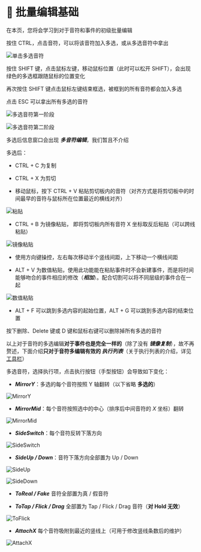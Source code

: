 # 🌟 批量编辑基础

在本页，您将会学习到对于音符和事件的初级批量编辑

按住 CTRL，点击音符，可以将该音符加入多选，或从多选音符中拿出

![单击多选音符](/assets/imgs/contents/单击多选音符.avif)

按住 SHIFT 键，点击鼠标左键，移动鼠标位置（此时可以松开 SHIFT），会出现绿色的多选框跟随鼠标的位置变化

再次按住 SHIFT 键点击鼠标左键结束框选，被框到的所有音符都会加入多选

点击 ESC 可以拿出所有多选的音符

![多选音符第一阶段](/assets/imgs/contents/多选音符第一阶段.avif)

![多选音符第二阶段](/assets/imgs/contents/多选音符第二阶段.avif)

多选后信息窗口会出现 ***多音符编辑***，我们暂且不介绍

多选后：

- CTRL + C 为复制

- CTRL + X 为剪切

- 移动鼠标，按下 CTRL + V 粘贴剪切板内的音符（对齐方式是将剪切板中的时间最早的音符与鼠标所在位置最近的横线对齐）

![粘贴](/assets/imgs/contents/粘贴.avif)

- CTRL + B 为镜像粘贴， 即将剪切板内所有音符 X 坐标取反后粘贴（可以跨线粘贴）

![镜像粘贴](/assets/imgs/contents/镜像粘贴.avif)

- 使用方向键操控，左右每次移动半个竖线间距，上下移动一个横线间距

- ALT + V 为数值粘贴，使用此功能能在粘贴事件时不会新建事件，而是将时间能够吻合的事件相应的修改（***相加***）。配合切割可以将不同层级的事件合在一起

![数值粘贴](/assets/imgs/contents/数值粘贴.avif)

- ALT + F 可以跳到多选内容的起始位置，ALT + G 可以跳到多选内容的结束位置

按下删除、Delete 键或 D 键和鼠标右键可以删除掉所有多选的音符

以上对于音符的多选编辑**对于事件也是完全一样的**（除了没有 ***镜像复制***），故不再赘述，下面介绍**只对于音符多编辑有效的 *执行列表***（关于执行列表的介绍，详见 [工具栏](../UI/tools-bar.md)）

多选音符，选择执行项，点击执行按钮（手型按钮）会导致如下变化：

- ***MirrorY***：多选的每个音符按照 Y 轴翻转（以下省略 **多选的**）

![MirrorY](/assets/imgs/contents/MirrorY.avif)

- ***MirrorMid***：每个音符按照选中的中心（排序后中间音符的 $X$ 坐标）翻转

![MirrorMid](/assets/imgs/contents/MirrorMid.avif)

- ***SideSwitch***：每个音符反转下落方向

![SideSwitch](/assets/imgs/contents/SideSwitch.avif)

- ***SideUp / Down***：音符下落方向全部置为 Up / Down

![SideUp](/assets/imgs/contents/SideUp.avif)

![SideDown](/assets/imgs/contents/SideDown.avif)

- ***ToReal / Fake*** 音符全部置为真 / 假音符

- ***ToTap / Flick / Drag*** 全部置为 Tap / Flick / Drag 音符（**对 Hold 无效**）

![ToFlick](/assets/imgs/contents/ToFlick.avif)

- ***AttachX*** 每个音符吸附到最近的竖线上（可用于修改竖线条数后的维护）

![AttachX](/assets/imgs/contents/AttachX.avif)